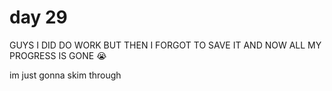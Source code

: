 # day 29

GUYS I DID DO WORK BUT THEN I FORGOT TO SAVE IT AND NOW ALL MY PROGRESS IS GONE :sob:

im just gonna skim through 
